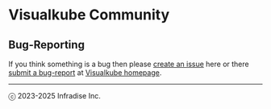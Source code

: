 # Visualkube Community

## Bug-Reporting

If you think something is a bug then please
[create an issue](https://github.com/infradise/visualkube-community/issues/new/choose) here or there [submit a bug-report](https://www.visualkube.com/contact/bug-reporting) at [Visualkube homepage](https://www.visualkube.com).

---
ⓒ 2023-2025 Infradise Inc.
